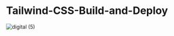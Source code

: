 # Tailwind-CSS-Build-and-Deploy

![digital (5)](https://github.com/mdzaman23/Tailwind-CSS-Build-and-Deploy/assets/119610605/7f875411-c16e-4194-adef-4248b897b2cb)



